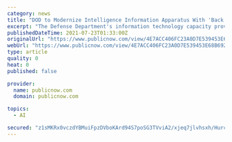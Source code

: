 ```yaml
---
category: news
title: "DOD to Modernize Intelligence Information Apparatus With 'Back to Basics' Approach"
excerpt: "The Defense Department's information technology capacity provides intelligence information to leaders and warfighters to give them a decision-making advantage. The legacy systems that provide that capacity,"
publishedDateTime: 2021-07-23T01:33:00Z
originalUrl: "https://www.publicnow.com/view/4E7ACC406FC23A0D7E539453E68B6927BA8691DF"
webUrl: "https://www.publicnow.com/view/4E7ACC406FC23A0D7E539453E68B6927BA8691DF"
type: article
quality: 0
heat: 0
published: false

provider:
  name: publicnow.com
  domain: publicnow.com

topics:
  - AI

secured: "z1sMKRx0vczdYBMuiFpzDVboKArd94S7poSG3TVviA2/xjeq7jlvhsxh/HurcFq0GqPXiXWkl4J4w1pJZoYG5xJeSKfzOMUt+mzsndDUCNv5w3so7ZZPdTLNLQXW3HHGeu87hPA3yFKx5/G3fDvOPpXa3EHJ9mD4BYgX11ab4LRecpThygRrwbwQxunEItsH3B5IkkyiZSxFuu6Xu8mVUTMfLcNIQrHz7wSCQbbw3MqrZayY9BXhmB/eKVt7lNbj73qLyNrbOYIyGjjpJAjmzRszgFgPF9L8b7YFEQJUjCgqRfPKpuZUT/kdJZmsO7meZkykO9Er3ZhT2pvVgz8EHjosmvh1KrVfkVZonn7DaGc=;aRuh7uYD40dpDjHUGMVmrA=="
---
```


